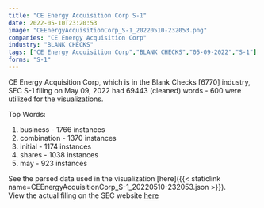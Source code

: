 ```yaml
---
title: "CE Energy Acquisition Corp S-1"
date: 2022-05-10T23:20:53
image: "CEEnergyAcquisitionCorp_S-1_20220510-232053.png"
companies: "CE Energy Acquisition Corp"
industry: "BLANK CHECKS"
tags: ["CE Energy Acquisition Corp","BLANK CHECKS","05-09-2022","S-1"]
forms: "S-1"
---
```

CE Energy Acquisition Corp, which is in the Blank Checks [6770] industry, SEC S-1 filing on May 09, 2022 had 69443 (cleaned) words - 600 were utilized for the visualizations.

Top Words:
1. business - 1766 instances
2. combination - 1370 instances
3. initial - 1174 instances
4. shares - 1038 instances
5. may - 923 instances


See the parsed data used in the visualization [here]({{< staticlink name=CEEnergyAcquisitionCorp_S-1_20220510-232053.json >}}).  
View the actual filing on the SEC website [here](https://www.sec.gov/Archives/edgar/data/1916148/0001193125-22-145156.txt)